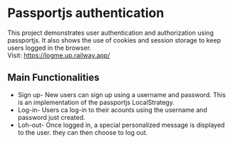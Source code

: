 # Passportjs authentication
This project demonstrates user authentication and authorization using passportjs.
It also shows the use of cookies and session storage to keep users logged in the browser.
<br>
Visit: https://logme.up.railway.app/ 
## Main Functionalities
* Sign up- New users can sign up using a username and password. This is an implementation of the passportjs LocalStrategy.
* Log-in- Users ca log-in to their acounts using the username and password just created.
* Loh-out- Once logged in, a special personalized message is displayed to the user. they can then choose to log out.
